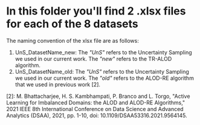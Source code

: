 # In this folder you'll find 2 .xlsx files for each of the 8 datasets
The naming convention of the xlsx file are as follows:

1. UnS_DatasetName_new: The _"UnS"_ refers to the Uncertainty Sampling we used in our current work. The _"new"_ refers to the TR-ALOD algorithm.
2. UnS_DatasetName_old: The _"UnS"_ refers to the Uncertainty Sampling we used in our current work. The _"old"_ refers to the ALOD-RE algorithm that we used in previous work [2].


[2]: M. Bhattacharjee, H. S. Kambhampati, P. Branco and L. Torgo, "Active Learning for Imbalanced Domains: the ALOD and ALOD-RE Algorithms," 2021 IEEE 8th International Conference on Data Science and Advanced Analytics (DSAA), 2021, pp. 1-10, doi: 10.1109/DSAA53316.2021.9564145.
